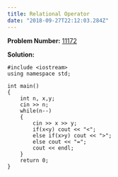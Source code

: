 ```yaml
---
title: Relational Operator
date: "2018-09-27T22:12:03.284Z"
---
```

**Problem Number:** [11172](https://uva.onlinejudge.org/index.php?option=com_onlinejudge&Itemid=8&category=23&page=show_problem&problem=2113)







**Solution:**  

    #include <iostream>    
    using namespace std;
        
    int main() 
    {
        int n, x,y;
        cin >> n;
	    while(n--)
	    {
	        cin >> x >> y;
	        if(x<y) cout << "<";
	        else if(x>y) cout << ">";
	        else cout << "=";
	        cout << endl;
        }
        return 0;
    }


